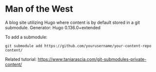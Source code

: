 # Man of the West

A blog site utilizing Hugo where content is by default stored in a git submodule. Generator: Hugo 0.136.0+extended

To add a submodule:

```git submodule add https://github.com/yourusername/your-content-repo content/```

Related tutorial: https://www.taniarascia.com/git-submodules-private-content/